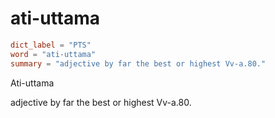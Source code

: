 # ati-uttama

``` toml
dict_label = "PTS"
word = "ati-uttama"
summary = "adjective by far the best or highest Vv-a.80."
```

Ati\-uttama

adjective by far the best or highest Vv\-a.80.

